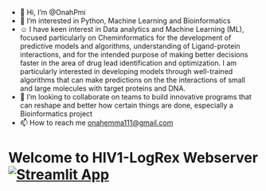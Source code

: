- 👋 Hi, I’m @OnahPmi
- 👀 I’m interested in Python, Machine Learning and Bioinformatics
- ☺️ I have keen interest in Data analytics and Machine Learning (ML), focused  particularly on Cheminformatics for the development of predictive models and algorithms, understanding of Ligand-protein interactions, and for the intended purpose of making better decisions faster in the area of drug lead identification and optimization. I am particularly interested in developing models through well-trained algorithms that can make predictions on the the interactions of small and large molecules with target proteins and DNA.
- 💞️ I’m looking to collaborate on teams to build innovative programs that can reshape and better how certain things are done, especially a Bioinformatics project
- 📫 How to reach me onahemma111@gmail.com

<!---
OnahPmi/OnahPmi is a ✨ special ✨ repository because its `README.md` (this file) appears on your GitHub profile.
You can click the Preview link to take a look at your changes.
--->


# Welcome to HIV1-LogRex Webserver [![Streamlit App](https://static.streamlit.io/badges/streamlit_badge_black_white.svg)](https://hiv-1-logrex.streamlit.app/)
